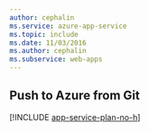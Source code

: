 ```yaml
---
author: cephalin
ms.service: azure-app-service
ms.topic: include
ms.date: 11/03/2016
ms.author: cephalin
ms.subservice: web-apps
---
```

## Push to Azure from Git

[!INCLUDE [app-service-plan-no-h](app-service-web-git-push-to-azure-no-h.md)]